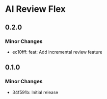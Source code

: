 # AI Review Flex

## 0.2.0

### Minor Changes

- ec10fff: feat: Add incremental review feature

## 0.1.0

### Minor Changes

- 34f591b: Initial release
